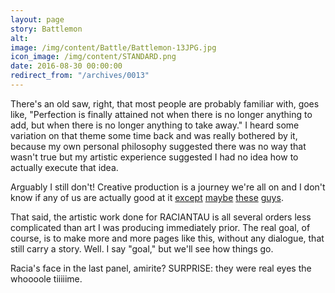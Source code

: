 ```yaml
---
layout: page
story: Battlemon
alt:
image: /img/content/Battle/Battlemon-13JPG.jpg
icon_image: /img/content/STANDARD.png
date: 2016-08-30 00:00:00
redirect_from: "/archives/0013"
---
```


There's an old saw, right, that most people are probably familiar with, goes like, "Perfection is finally attained not when there is no longer anything to add, but when there is no longer anything to take away." I heard some variation on that theme some time back and was really bothered by it, because my own personal philosophy suggested there was no way that wasn't true but my artistic experience suggested I had no idea how to actually execute that idea.

Arguably I still don't! Creative production is a journey we're all on and I don't know if any of us are actually good at it [except](http://www.octopuspie.com) [maybe](http://www.nedroid.com) [these](http://www.harkavagrant.com) [guys](http://www.bohemiandrive.com/).

That said, the artistic work done for RACIANTAU is all several orders less complicated than art I was producing immediately prior. The real goal, of course, is to make more and more pages like this, without any dialogue, that still carry a story. Well. I say "goal," but we'll see how things go.

Racia's face in the last panel, amirite? SURPRISE: they were real eyes the whoooole tiiiiime.
